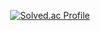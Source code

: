 
<div align="center">

[![Solved.ac Profile](http://mazassumnida.wtf/api/v2/generate_badge?boj=ghzm777)](https://solved.ac/ghzm777)
</div>




